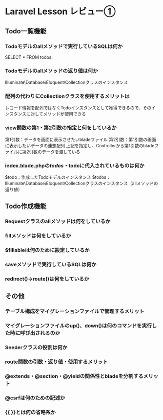 # Laravel Lesson レビュー①

## Todo一覧機能

### Todoモデルのallメソッドで実行しているSQLは何か

SELECT * FROM todos;

### Todoモデルのallメソッドの返り値は何か

Illuminate\Database\Eloquent\Collectionクラスのインスタンス

### 配列の代わりにCollectionクラスを使用するメリットは

レコード情報を配列ではなくTodoインスタンスとして獲得できるので、そのインスタンスに対してメソッドが使用できる

### view関数の第1・第2引数の指定と何をしているか

第1引数：データを画面に表示させたいbladeファイル
第2引数：第1引数の画面に表示したいデータの連想配列
上記を指定し、Controllerから第1引数のbladeファイルに第2引数のデータを渡している

### index.blade.phpの$todos・$todoに代入されているものは何か

$todo：作成したTodoモデルのインスタンス
$todos：Illuminate\Database\Eloquent\Collectionクラスのインスタンス（allメソッドの返り値）

## Todo作成機能

### Requestクラスのallメソッドは何をしているか

### fillメソッドは何をしているか

### $fillableは何のために設定しているか

### saveメソッドで実行しているSQLは何か

### redirect()->route()は何をしているか

## その他

### テーブル構成をマイグレーションファイルで管理するメリット

### マイグレーションファイルのup()、down()は何のコマンドを実行した時に呼び出されるのか

### Seederクラスの役割は何か

### route関数の引数・返り値・使用するメリット

### @extends・@section・@yieldの関係性とbladeを分割するメリット

### @csrfは何のための記述か

### {{ }}とは何の省略系か
